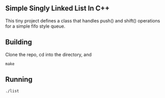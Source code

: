 ## Simple Singly Linked List In C++

This tiny project defines a class that handles push() and shift() operations for a simple fifo style queue.

## Building

Clone the repo, cd into the directory, and
```
make
```

## Running

```
./list
```
